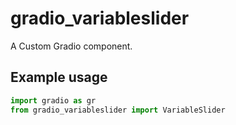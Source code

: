 
# gradio_variableslider
A Custom Gradio component.

## Example usage

```python
import gradio as gr
from gradio_variableslider import VariableSlider
```
